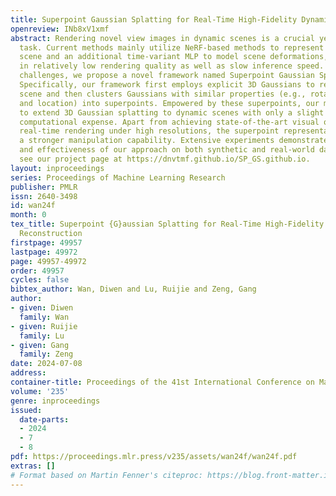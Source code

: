 ```yaml
---
title: Superpoint Gaussian Splatting for Real-Time High-Fidelity Dynamic Scene Reconstruction
openreview: INb8xV1xmf
abstract: Rendering novel view images in dynamic scenes is a crucial yet challenging
  task. Current methods mainly utilize NeRF-based methods to represent the static
  scene and an additional time-variant MLP to model scene deformations, resulting
  in relatively low rendering quality as well as slow inference speed. To tackle these
  challenges, we propose a novel framework named Superpoint Gaussian Splatting (SP-GS).
  Specifically, our framework first employs explicit 3D Gaussians to reconstruct the
  scene and then clusters Gaussians with similar properties (e.g., rotation, translation,
  and location) into superpoints. Empowered by these superpoints, our method manages
  to extend 3D Gaussian splatting to dynamic scenes with only a slight increase in
  computational expense. Apart from achieving state-of-the-art visual quality and
  real-time rendering under high resolutions, the superpoint representation provides
  a stronger manipulation capability. Extensive experiments demonstrate the practicality
  and effectiveness of our approach on both synthetic and real-world datasets. Please
  see our project page at https://dnvtmf.github.io/SP_GS.github.io.
layout: inproceedings
series: Proceedings of Machine Learning Research
publisher: PMLR
issn: 2640-3498
id: wan24f
month: 0
tex_title: Superpoint {G}aussian Splatting for Real-Time High-Fidelity Dynamic Scene
  Reconstruction
firstpage: 49957
lastpage: 49972
page: 49957-49972
order: 49957
cycles: false
bibtex_author: Wan, Diwen and Lu, Ruijie and Zeng, Gang
author:
- given: Diwen
  family: Wan
- given: Ruijie
  family: Lu
- given: Gang
  family: Zeng
date: 2024-07-08
address:
container-title: Proceedings of the 41st International Conference on Machine Learning
volume: '235'
genre: inproceedings
issued:
  date-parts:
  - 2024
  - 7
  - 8
pdf: https://proceedings.mlr.press/v235/assets/wan24f/wan24f.pdf
extras: []
# Format based on Martin Fenner's citeproc: https://blog.front-matter.io/posts/citeproc-yaml-for-bibliographies/
---
```

